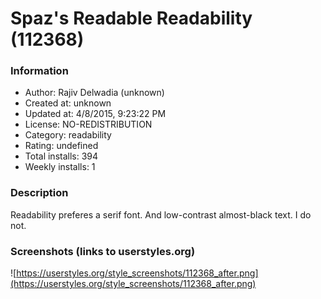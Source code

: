 # Spaz's Readable Readability (112368)

### Information
- Author: Rajiv Delwadia (unknown)
- Created at: unknown
- Updated at: 4/8/2015, 9:23:22 PM
- License: NO-REDISTRIBUTION
- Category: readability
- Rating: undefined
- Total installs: 394
- Weekly installs: 1


### Description
Readability preferes a serif font. And low-contrast almost-black text.
I do not.


### Screenshots (links to userstyles.org)
![https://userstyles.org/style_screenshots/112368_after.png](https://userstyles.org/style_screenshots/112368_after.png)


